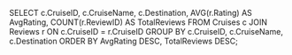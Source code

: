 SELECT c.CruiseID, c.CruiseName, c.Destination, AVG(r.Rating) AS AvgRating, COUNT(r.ReviewID) AS TotalReviews
FROM Cruises c
JOIN Reviews r ON c.CruiseID = r.CruiseID
GROUP BY c.CruiseID, c.CruiseName, c.Destination
ORDER BY AvgRating DESC, TotalReviews DESC;

